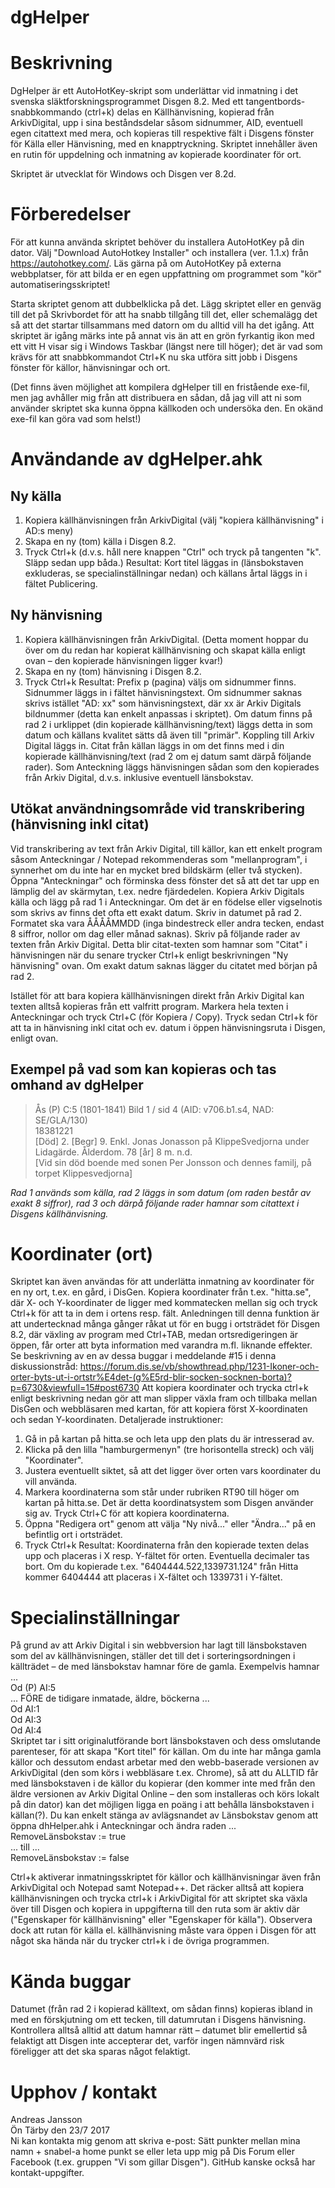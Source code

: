 # dgHelper
Beskrivning
===========
DgHelper är ett AutoHotKey-skript som underlättar vid inmatning i det svenska släktforskningsprogrammet Disgen 8.2. Med ett tangentbords-snabbkommando (ctrl+k) delas en Källhänvisning, kopierad från ArkivDigital, upp i sina beståndsdelar såsom sidnummer, AID, eventuell egen citattext med mera, och kopieras till respektive fält i Disgens fönster för Källa eller Hänvisning, med en knapptryckning. Skriptet innehåller även en rutin för uppdelning och inmatning av kopierade koordinater för ort.

Skriptet är utvecklat för Windows och Disgen ver 8.2d.

Förberedelser
=============
För att kunna använda skriptet behöver du installera AutoHotKey på din dator. Välj "Download AutoHotkey Installer" och installera (ver. 1.1.x) från  https://autohotkey.com/. Läs gärna på om AutoHotKey på externa webbplatser, för att bilda er en egen uppfattning om programmet som "kör" automatiseringsskriptet!

Starta skriptet genom att dubbelklicka på det. Lägg skriptet eller en genväg till det på Skrivbordet för att ha snabb tillgång till det, eller schemalägg det så att det startar tillsammans med datorn om du alltid vill ha det igång. Att skriptet är igång märks inte på annat vis än att en grön fyrkantig ikon med ett vitt H visar sig i Windows Taskbar (längst nere till höger); det är vad som krävs för att snabbkommandot Ctrl+K nu ska utföra sitt jobb i Disgens fönster för källor, hänvisningar och ort.

(Det finns även möjlighet att kompilera dgHelper till en fristående exe-fil, men jag avhåller mig från att distribuera en sådan, då jag vill att ni som använder skriptet ska kunna öppna källkoden och undersöka den. En okänd exe-fil kan göra vad som helst!)

Användande av dgHelper.ahk
==========================
Ny källa
-------------
1. Kopiera källhänvisningen från ArkivDigital (välj "kopiera källhänvisning" i AD:s meny)
2. Skapa en ny (tom) källa i Disgen 8.2.
3. Tryck Ctrl+k (d.v.s. håll nere knappen "Ctrl" och tryck på tangenten "k". Släpp sedan upp båda.)
Resultat: Kort titel läggas in (länsbokstaven exkluderas, se specialinställningar nedan) och källans årtal läggs in i fältet Publicering.

Ny hänvisning
-------------
1. Kopiera källhänvisningen från ArkivDigital. (Detta moment hoppar du över om du redan har kopierat källhänvisning och skapat källa enligt ovan – den kopierade hänvisningen ligger kvar!)
2. Skapa en ny (tom) hänvisning i Disgen 8.2.
3. Tryck Ctrl+k
Resultat: Prefix p (pagina) väljs om sidnummer finns. Sidnummer läggs in i fältet hänvisningstext. Om sidnummer saknas skrivs istället "AD: xx" som hänvisningstext, där xx är Arkiv Digitals bildnummer (detta kan enkelt anpassas i skriptet). Om datum finns på rad 2 i urklippet (din kopierade källhänvisning/text) läggs detta in som datum och källans kvalitet sätts då även till "primär". Koppling till Arkiv Digital läggs in. Citat från källan läggs in om det finns med i din kopierade källhänvisning/text (rad 2 om ej datum samt därpå följande rader). Som Anteckning läggs hänvisningen sådan som den kopierades från Arkiv Digital, d.v.s. inklusive eventuell länsbokstav.

Utökat användningsområde vid transkribering (hänvisning inkl citat)
-------------------------------------------------------------------
Vid transkribering av text från Arkiv Digital, till källor, kan ett enkelt program såsom Anteckningar / Notepad rekommenderas som "mellanprogram", i synnerhet om du inte har en mycket bred bildskärm (eller två stycken). Öppna "Anteckningar" och förminska dess fönster det så att det tar upp en lämplig del av skärmytan, t.ex. nedre fjärdedelen.
Kopiera Arkiv Digitals källa och lägg på rad 1 i Anteckningar.
Om det är en födelse eller vigselnotis som skrivs av finns det ofta ett exakt datum. Skriv in datumet på rad 2. Formatet ska vara ÅÅÅÅMMDD (inga bindestreck eller andra tecken, endast 8 siffror, nollor om dag eller månad saknas).
Skriv på följande rader av texten från Arkiv Digital. Detta blir citat-texten som hamnar som "Citat" i hänvisningen när du senare trycker Ctrl+k enligt beskrivningen "Ny hänvisning" ovan. Om exakt datum saknas lägger du citatet med början på rad 2.

Istället för att bara kopiera källhänvisningen direkt från Arkiv Digital kan texten alltså kopieras från ett valfritt program. Markera hela texten i Anteckningar och tryck Ctrl+C (för Kopiera / Copy). Tryck sedan Ctrl+k för att ta in hänvisning inkl citat och ev. datum i öppen hänvisningsruta i Disgen, enligt ovan.

Exempel på vad som kan kopieras och tas omhand av dgHelper
----------------------------------------------------------
> Ås (P) C:5 (1801-1841) Bild 1 / sid 4 (AID: v706.b1.s4, NAD: SE/GLA/130)<br />
> 18381221<br />
> [Död] 2. [Begr] 9. Enkl. Jonas Jonasson på KlippeSvedjorna under Lidagärde. Ålderdom. 78 [år] 8 m. n.d.<br />
> [Vid sin död boende med sonen Per Jonsson och dennes familj, på torpet Klippesvedjorna]<br />

*Rad 1 används som källa, rad 2 läggs in som datum (om raden består av exakt 8 siffror), rad 3 och därpå följande rader hamnar som citattext i Disgens källhänvisning.*

Koordinater (ort)
=================
Skriptet kan även användas för att underlätta inmatning av koordinater för en ny ort, t.ex. en gård, i DisGen. Kopiera koordinater från t.ex. "hitta.se", där X- och Y-koordinater de ligger med kommatecken mellan sig och tryck Ctrl+k för att ta in dem i ortens resp. fält.
Anledningen till denna funktion är att undertecknad många gånger råkat ut för en bugg i ortsträdet för Disgen 8.2, där växling av program med Ctrl+TAB, medan ortsredigeringen är öppen, får orter att byta information med varandra m.fl. liknande effekter. Se beskrivning av en av dessa buggar i meddelande #15 i denna diskussionstråd: https://forum.dis.se/vb/showthread.php/1231-Ikoner-och-orter-byts-ut-i-ortstr%E4det-(g%E5rd-blir-socken-socknen-borta)?p=6730&viewfull=15#post6730
Att kopiera koordinater och trycka ctrl+k enligt beskrivning nedan gör att man slipper växla fram och tillbaka mellan DisGen och webbläsaren med kartan, för att kopiera först X-koordinaten och sedan Y-koordinaten. Detaljerade instruktioner:
1. Gå in på kartan på hitta.se och leta upp den plats du är intresserad av. 
2. Klicka på den lilla "hamburgermenyn" (tre horisontella streck) och välj "Koordinater".
3. Justera eventuellt siktet, så att det ligger över orten vars koordinater du vill använda.
4. Markera koordinaterna som står under rubriken RT90 till höger om kartan på hitta.se. Det är detta koordinatsystem som Disgen använder sig av. Tryck Ctrl+C för att kopiera koordinaterna.
5. Öppna "Redigera ort" genom att välja "Ny nivå..." eller "Ändra..." på en befintlig ort i ortsträdet.
6. Tryck Ctrl+k
Resultat: Koordinaterna från den kopierade texten delas upp och placeras i X resp. Y-fältet för orten. Eventuella decimaler tas bort. Om du kopierade t.ex. "6404444.522,1339731.124" från Hitta kommer 6404444 att placeras i X-fältet och 1339731 i Y-fältet.

Specialinställningar
====================
På grund av att Arkiv Digital i sin webbversion har lagt till länsbokstaven som del av källhänvisningen, ställer det till det i sorteringsordningen i källträdet – de med länsbokstav hamnar före de gamla. Exempelvis hamnar ...<br />
Od (P) AI:5<br />
... FÖRE de tidigare inmatade, äldre, böckerna ...<br />
Od AI:1<br />
Od AI:3<br />
Od AI:4<br />
Skriptet tar i sitt originalutförande bort länsbokstaven och dess omslutande parenteser, för att skapa "Kort titel" för källan. Om du inte har många gamla källor och dessutom endast arbetar med den webb-baserade versionen av ArkivDigital (den som körs i webbläsare t.ex. Chrome), så att du ALLTID får med länsbokstaven i de källor du kopierar (den kommer inte med från den äldre versionen av Arkiv Digital Online – den som installeras och körs lokalt på din dator) kan det möjligen ligga en poäng i att behålla länsbokstaven i källan(?). Du kan enkelt stänga av avlägsnandet av Länsbokstav genom att öppna dhHelper.ahk i Anteckningar och ändra raden ...<br />
RemoveLänsbokstav := true<br />
... till ... <br />
RemoveLänsbokstav := false<br />

Ctrl+k aktiverar inmatningsskriptet för källor och källhänvisningar även från ArkivDigital och Notepad samt Notepad++. Det räcker alltså att kopiera källhänvisningen och trycka ctrl+k i ArkivDigital för att skriptet ska växla över till Disgen och  kopiera in uppgifterna till den ruta som är aktiv där ("Egenskaper för källhänvisning" eller "Egenskaper för källa"). Observera dock att rutan för källa el. källhänvisning måste vara öppen i Disgen för att något ska hända när du trycker ctrl+k i de övriga programmen.

Kända buggar
============
Datumet (från rad 2 i kopierad källtext, om sådan finns) kopieras ibland in med en förskjutning om ett tecken, till datumrutan i Disgens hänvisning. Kontrollera alltså alltid att datum hamnar rätt – datumet blir emellertid så felaktigt att Disgen inte accepterar det, varför ingen nämnvärd risk föreligger att det ska sparas något felaktigt.


Upphov / kontakt
================
Andreas Jansson<br />
Ön Tärby den 23/7 2017<br />
Ni kan kontakta mig genom att skriva e-post: Sätt punkter mellan mina namn + snabel-a home punkt se eller leta upp mig på Dis Forum eller Facebook (t.ex. gruppen "Vi som gillar Disgen"). GitHub kanske också har kontakt-uppgifter.
